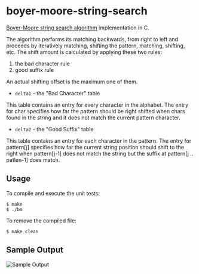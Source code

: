 boyer-moore-string-search
=========================

[Boyer-Moore string search algorithm](http://en.wikipedia.org/wiki/Boyer%E2%80%93Moore_string_search_algorithm) implementation in C.

The algorithm performs its matching backwards, from right to left and proceeds by iteratively matching, shifting the pattern, matching, shifting, etc. The shift amount is calculated by applying these two rules: 

1. the bad character rule
2. good suffix rule

An actual shifting offset is the maximum one of them.

* `delta1` - the "Bad Character" table

This table contains an entry for every character in the alphabet. The entry for char specifies how far the pattern should be right shifted when chars found in the string and it does not match the current pattern character.

* `delta2` - the "Good Suffix" table

This table contains an entry for each character in the pattern. The entry for pattern[j] specifies how far the current string position should shift to the right when pattern[j-1] does not match the string but the suffix at pattern[j .. patlen-1] does match.

## Usage

To compile and execute the unit tests:

    $ make
    $ ./bm

To remove the compiled file:

    $ make clean

## Sample Output

![Sample Output](https://raw.githubusercontent.com/likejazz/boyer-moore-string-search/master/sample_output.png)
